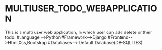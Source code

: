 # MULTIUSER_TODO_WEBAPPLICATION
This is a multi user web application, In which user can add delete or  their todo.
#Language -->Python
#Framework-->Django
#Frontend-->Html,Css,Bootstrap
#Databases--> Default Database(DB-SQLITE3)
